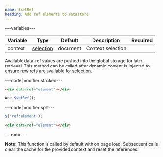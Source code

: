 ```yaml
---
name: $setRef
heading: Add ref elements to datastore
---
```


---variables---

| Variable | Type | Default | Description | Required |
| -- | -- | -- | -- | -- |
| context | [selection](/script#selection) | document | Context selection ||

Available data-ref values are pushed into the global storage for later retrieval. This method can be called after dynamic content is injected to ensure new refs are available for selection.

---code|modifier:stacked---

```html
<div data-ref="element"></div>
```

```javascript
Wee.$setRef();
```

---code|modifier:split---

```javascript
$('ref:element');
```

```html
<div data-ref="element"></div>
```

---note---

**Note:** This function is called by default with on page load. Subsequent calls clear the cache for the provided context and reset the references.